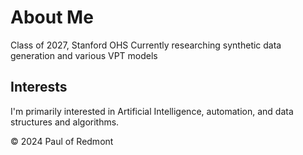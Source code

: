 # About Me
Class of 2027, Stanford OHS
Currently researching synthetic data generation and various VPT models

## Interests
I'm primarily interested in Artificial Intelligence, automation, and data structures and algorithms.

© 2024 Paul of Redmont
